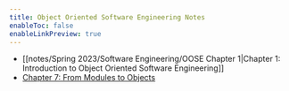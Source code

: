 ```yaml
---
title: Object Oriented Software Engineering Notes
enableToc: false
enableLinkPreview: true
---
```


- [[notes/Spring 2023/Software Engineering/OOSE Chapter 1|Chapter 1:  Introduction to Object Oriented Software Engineering]]
- [Chapter 7: From Modules to Objects](notes/Spring%202023/Software%20Engineering/OOSE%20Chapter%207.1.md)